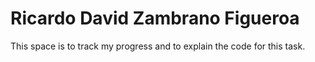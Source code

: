 # Ricardo David Zambrano Figueroa 

This space is to track my progress and to explain the code for this task.